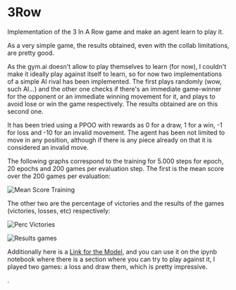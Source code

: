 # 3Row

Implementation of the 3 In A Row game and make an agent learn to play it.

As a very simple game, the results obtained, even with the collab limitations, are pretty good.

As the gym.ai doesn't allow to play themselves to learn (for now), I couldn't make it ideally play against itself to learn, so for now two implementations of a simple AI rival has been implemented. The first plays randomly (wow, such AI...) and the other one checks if there's an immediate game-winner for the opponent or an immediate winning movement for it, and plays to avoid lose or win the game respectively. The results obtained are on this second one.

It has been tried using a PPOO with rewards as 0 for a draw, 1 for a win, -1 for loss and -10 for an invalid movement. The agent has been not limited to move in any position, although if there is any piece already on that it is considered an invalid move.

The following graphs correspond to the training for 5.000 steps for epoch, 20 epochs and 200 games per evaluation step. The first is the mean score over the 200 games per evaluation:

![Mean Score Training](https://drive.google.com/uc?export=view&id=1NsxuuG3F3tRLu2a939BDqEye2iI3OG34)

The other two are the percentage of victories and the results of the games (victories, losses, etc) respectively:

![Perc Victories](https://drive.google.com/uc?export=view&id=1__NI-hCkonM8CgWAE7X_TrPG6Gkf_H-A)

![Results games](https://drive.google.com/uc?export=view&id=13-epTlGzUz7l199PlaVDb799icQibi37)

Additionally here is a [Link for the Model](https://drive.google.com/file/d/1lFPvwMGN6hU_owFloN8A8tctGiCSwDLj/view?usp=sharing), and you can use it on the ipynb notebook where there is a section where you can try to play against it, I played two games: a loss and draw them, which is pretty impressive.

.
 
 